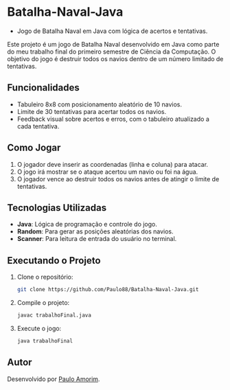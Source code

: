 # Batalha-Naval-Java
- Jogo de Batalha Naval em Java com lógica de acertos e tentativas.

Este projeto é um jogo de Batalha Naval desenvolvido em Java como parte do meu trabalho final do primeiro semestre de Ciência da Computação. O objetivo do jogo é destruir todos os navios dentro de um número limitado de tentativas.

## Funcionalidades

- Tabuleiro 8x8 com posicionamento aleatório de 10 navios.
- Limite de 30 tentativas para acertar todos os navios.
- Feedback visual sobre acertos e erros, com o tabuleiro atualizado a cada tentativa.

## Como Jogar

1. O jogador deve inserir as coordenadas (linha e coluna) para atacar.
2. O jogo irá mostrar se o ataque acertou um navio ou foi na água.
3. O jogador vence ao destruir todos os navios antes de atingir o limite de tentativas.

## Tecnologias Utilizadas

- **Java**: Lógica de programação e controle do jogo.
- **Random**: Para gerar as posições aleatórias dos navios.
- **Scanner**: Para leitura de entrada do usuário no terminal.

## Executando o Projeto

1. Clone o repositório:
   ```bash
   git clone https://github.com/Paulo88/Batalha-Naval-Java.git

2. Compile o projeto:
   ```bash
   javac trabalhoFinal.java

3. Execute o jogo:
   ```bash
   java trabalhoFinal

## Autor

Desenvolvido por [Paulo Amorim](https://github.com/Paulo88).
